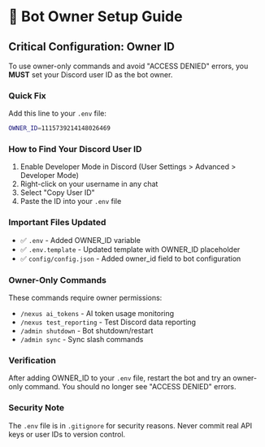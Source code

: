 # 🔑 Bot Owner Setup Guide

## Critical Configuration: Owner ID

To use owner-only commands and avoid "ACCESS DENIED" errors, you **MUST** set your Discord user ID as the bot owner.

### Quick Fix

Add this line to your `.env` file:

```bash
OWNER_ID=1115739214148026469
```

### How to Find Your Discord User ID

1. Enable Developer Mode in Discord (User Settings > Advanced > Developer Mode)
2. Right-click on your username in any chat
3. Select "Copy User ID"
4. Paste the ID into your `.env` file

### Important Files Updated

- ✅ `.env` - Added OWNER_ID variable
- ✅ `.env.template` - Updated template with OWNER_ID placeholder
- ✅ `config/config.json` - Added owner_id field to bot configuration

### Owner-Only Commands

These commands require owner permissions:
- `/nexus ai_tokens` - AI token usage monitoring
- `/nexus test_reporting` - Test Discord data reporting
- `/admin shutdown` - Bot shutdown/restart
- `/admin sync` - Sync slash commands

### Verification

After adding OWNER_ID to your `.env` file, restart the bot and try an owner-only command. You should no longer see "ACCESS DENIED" errors.

### Security Note

The `.env` file is in `.gitignore` for security reasons. Never commit real API keys or user IDs to version control.